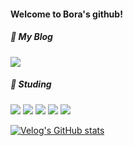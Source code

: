 <h4>Welcome to Bora's github!</h4>

<h5>👩 My Blog</h5>

<a href="https://velog.io/@ra2116" target="_blank"><img src="https://img.shields.io/badge/Velog-20C997?style=flat-square&logo=velog&logoColor=FFFFFF" /></a>

<h5>📖 Studing</h5>

<img src="https://img.shields.io/badge/HTML5-E34F26?style=flat-square&logo=html5&logoColor=FFFFFF" /> <img src="https://img.shields.io/badge/CSS3-1572B6?style=flat-square&logo=css3&logoColor=FFFFFF" /> <img src="https://img.shields.io/badge/JavaScript-F7DF1E?style=flat-square&logo=javascript&logoColor=FFFFFF" /> 
<img src="https://img.shields.io/badge/React-61DAFB?style=flat-square&logo=react&logoColor=FFFFFF" /> <img src="https://img.shields.io/badge/Redux-764ABC?style=flat-square&logo=redux&logoColor=FFFFFF" /> 


[![Velog's GitHub stats](https://velog-readme-stats.vercel.app/api?name=ra2116)](https://velog.io/@ra2116)
